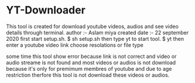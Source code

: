 # YT-Downloader
This tool is created for download youtube videos, audios and see video details through terminal.
author :- Aslam miya
created date :- 22 september 2020
first start setup.sh.
$ sh setup.sh
then type yt to start tool.
$ yt
then enter a youtube video link
choose resolations or file type

some time this tool show error because link is not correct and video or audio streame is not found and most videos or audios is not download because it's only for premimum membres of youtube and due to age restriction therfore this tool is not download these videos or audios.
